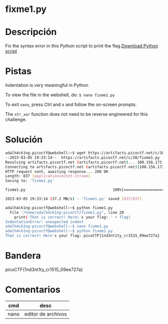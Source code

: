 # fixme1.py

# Descripción
Fix the syntax error in this Python script to print the flag.[Download Python script](https://artifacts.picoctf.net/c/38/fixme1.py)
# Pistas
Indentation is very meaningful in Python

To view the file in the webshell, do: `$ nano fixme1.py`

To exit `nano`, press Ctrl and x and follow the on-screen prompts.

The `str_xor` function does not need to be reverse engineered for this challenge.
# Solución

```bash
adalh4ck1ng-picoctf@webshell:~$ wget https://artifacts.picoctf.net/c/38/fixme1.py
--2023-03-05 19:33:14--  https://artifacts.picoctf.net/c/38/fixme1.py
Resolving artifacts.picoctf.net (artifacts.picoctf.net)... 108.156.172.120, 108.156.172.74, 108.156.172.6, ...
Connecting to artifacts.picoctf.net (artifacts.picoctf.net)|108.156.172.120|:443... connected.
HTTP request sent, awaiting response... 200 OK
Length: 837 [application/octet-stream]
Saving to: 'fixme1.py'

fixme1.py                                       100%[======================================================================================================>]     837  --.-KB/s    in 0s      

2023-03-05 19:33:14 (37.2 MB/s) - 'fixme1.py' saved [837/837]

adalh4ck1ng-picoctf@webshell:~$ python fixme1.py 
  File "/home/adalh4ck1ng-picoctf/fixme1.py", line 20
    print('That is correct! Here\'s your flag: ' + flag)
IndentationError: unexpected indent
adalh4ck1ng-picoctf@webshell:~$ nano fixme1.py 
adalh4ck1ng-picoctf@webshell:~$ python fixme1.py 
That is correct! Here's your flag: picoCTF{1nd3nt1ty_cr1515_09ee727a}
```

# Bandera
picoCTF{1nd3nt1ty_cr1515_09ee727a}
# Comentarios
|cmd| desc|
|-----|------|
|nano| editor de archivos|
